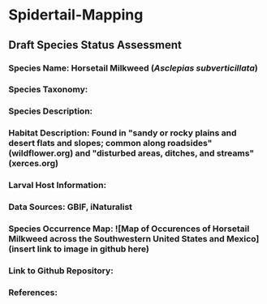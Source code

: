 # Spidertail-Mapping
## Draft Species Status Assessment

### Species Name: Horsetail Milkweed (*Asclepias subverticillata*)
### Species Taxonomy:
### Species Description:
### Habitat Description: Found in "sandy or rocky plains and desert flats and slopes; common along roadsides" (wildflower.org) and "disturbed areas, ditches, and streams" (xerces.org)
### Larval Host Information:
### Data Sources: GBIF, iNaturalist
### Species Occurrence Map: ![Map of Occurences of Horsetail Milkweed across the Southwestern United States and Mexico] (insert link to image in github here)
### Link to Github Repository: 
### References:
### 
